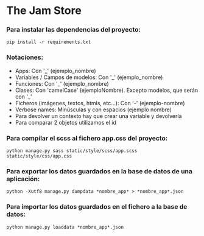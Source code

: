 <h1>The Jam Store</h1>

<h3>Para instalar las dependencias del proyecto:</h3>

    pip install -r requirements.txt

<h3>Notaciones:</h3>

<ul>
<li>Apps: Con '_' (ejemplo_nombre)</li>
<li>Variables / Campos de modelos: Con '_' (ejemplo_nombre)</li>
<li>Funciones: Con '_' (ejemplo_nombre)</li>
<li>Clases: Con 'camelCase' (ejemploNombre). Excepto modelos, que serán con '_'</li>
<li>Ficheros (imágenes, textos, htmls, etc...): Con '-' (ejemplo-nombre)</li>
<li>Verbose names: Minúsculas y con espacios (ejemplo nombre)</li>
<li>Para devolver un contexto hay que crear una variable y devolverla</li>
<li>Para comparar 2 objetos utilizamos el id</li>
</ul>


<h3>Para compilar el scss al fichero app.css del proyecto:</h3>

    python manage.py sass static/style/scss/app.scss static/style/css/app.css


<h3>Para exportar los datos guardados en la base de datos de una aplicación:</h3>

    python -Xutf8 manage.py dumpdata *nombre_app* > *nombre_app*.json


<h3>Para importar los datos guardados en el fichero a la base de datos:</h3>

    python manage.py loaddata *nombre_app*.json